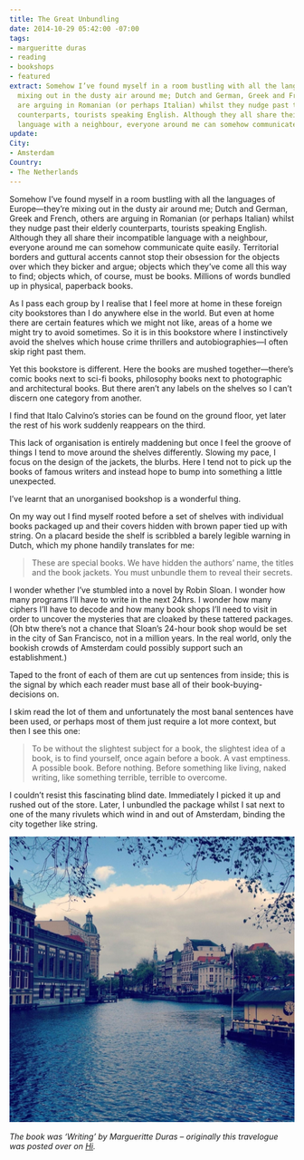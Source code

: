 ```yaml
---
title: The Great Unbundling
date: 2014-10-29 05:42:00 -07:00
tags:
- margueritte duras
- reading
- bookshops
- featured
extract: Somehow I’ve found myself in a room bustling with all the languages of Europe—they’re
  mixing out in the dusty air around me; Dutch and German, Greek and French, others
  are arguing in Romanian (or perhaps Italian) whilst they nudge past their elderly
  counterparts, tourists speaking English. Although they all share their incompatible
  language with a neighbour, everyone around me can somehow communicate quite easily.
update: 
City:
- Amsterdam
Country:
- The Netherlands
---
```


Somehow I’ve found myself in a room bustling with all the languages of Europe—they’re mixing out in the dusty air around me; Dutch and German, Greek and French, others are arguing in Romanian (or perhaps Italian) whilst they nudge past their elderly counterparts, tourists speaking English. Although they all share their incompatible language with a neighbour, everyone around me can somehow communicate quite easily. Territorial borders and guttural accents cannot stop their obsession for the objects over which they bicker and argue; objects which they’ve come all this way to find; objects which, of course, must be books. Millions of words bundled up in physical, paperback books.

As I pass each group by I realise that I feel more at home in these foreign city bookstores than I do anywhere else in the world. But even at home there are certain features which we might not like, areas of a home we might try to avoid sometimes. So it is in this bookstore where I instinctively avoid the shelves which house crime thrillers and autobiographies—I often skip right past them.

Yet this bookstore is different. Here the books are mushed together—there’s comic books next to sci-fi books, philosophy books next to photographic and architectural books. But there aren’t any labels on the shelves so I can’t discern one category from another.

I find that Italo Calvino’s stories can be found on the ground floor, yet later the rest of his work suddenly reappears on the third.

This lack of organisation is entirely maddening but once I feel the groove of things I tend to move around the shelves differently. Slowing my pace, I focus on the design of the jackets, the blurbs. Here I tend not to pick up the books of famous writers and instead hope to bump into something a little unexpected.

I’ve learnt that an unorganised bookshop is a wonderful thing.

On my way out I find myself rooted before a set of shelves with individual books packaged up and their covers hidden with brown paper tied up with string. On a placard beside the shelf is scribbled a barely legible warning in Dutch, which my phone handily translates for me:

> These are special books. We have hidden the authors’ name, the titles and the book jackets. You must unbundle them to reveal their secrets.

I wonder whether I’ve stumbled into a novel by Robin Sloan. I wonder how many programs I’ll have to write in the next 24hrs. I wonder how many ciphers I’ll have to decode and how many book shops I’ll need to visit in order to uncover the mysteries that are cloaked by these tattered packages. (Oh btw there’s not a chance that Sloan’s 24-hour book shop would be set in the city of San Francisco, not in a million years. In the real world, only the bookish crowds of Amsterdam could possibly support such an establishment.)

Taped to the front of each of them are cut up sentences from inside; this is the signal by which each reader must base all of their book-buying-decisions on.

I skim read the lot of them and unfortunately the most banal sentences have been used, or perhaps most of them just require a lot more context, but then I see this one:

> To be without the slightest subject for a book, the slightest idea of a book, is to find yourself, once again before a book. A vast emptiness. A possible book. Before nothing. Before something like living, naked writing, like something terrible, terrible to overcome.

I couldn’t resist this fascinating blind date. Immediately I picked it up and rushed out of the store. Later, I unbundled the package whilst I sat next to one of the many rivulets which wind in and out of Amsterdam, binding the city together like string.

![A canal outside the bookshop](/uploads/canal.jpg)

*The book was ‘Writing’ by Margueritte Duras – originally this travelogue was posted over on [Hi](https://hi.co/moments/6metdt9k).*
